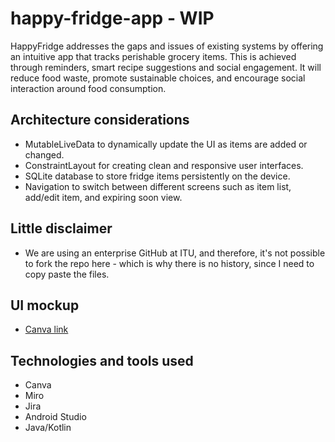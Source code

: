 # happy-fridge-app - WIP

HappyFridge addresses the gaps and issues of existing systems by offering an intuitive app that tracks perishable grocery items. This is achieved through reminders, smart recipe suggestions and social engagement. It will reduce food waste, promote sustainable choices, and encourage social interaction around food consumption.

## Architecture considerations
- MutableLiveData to dynamically update the UI as items are added or changed.
- ConstraintLayout for creating clean and responsive user interfaces.
- SQLite database to store fridge items persistently on the device.
- Navigation to switch between different screens such as item list, add/edit item, and expiring soon view.

## Little disclaimer
- We are using an enterprise GitHub at ITU, and therefore, it's not possible to fork the repo here - which is why there is no history, since I need to copy paste the files.

## UI mockup
- [Canva link](https://www.canva.com/design/DAGWXZsvLbQ/nM9yPmwcJVRec85hw6Wcqw/edit?utm_content=DAGWXZsvLbQ&utm_campaign=designshare&utm_medium=link2&utm_source=sharebutton)

## Technologies and tools used
- Canva
- Miro
- Jira
- Android Studio
- Java/Kotlin 
